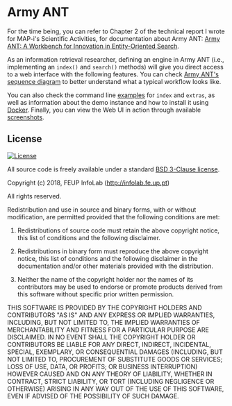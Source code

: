 # Army ANT

For the time being, you can refer to Chapter 2 of the technical report I wrote for MAP-i's Scientific Activities, for documentation about Army ANT: [Army ANT: A Workbench for Innovation in Entity-Oriented Search](http://hdl.handle.net/10216/110181).

As an information retrieval researcher, defining an engine in Army ANT (i.e., implementing an `index()` and `search()` methods) will give you direct access to a web interface with the following features. You can check [Army ANT's sequence diagram](https://github.com/feup-infolab/army-ant/blob/master/resources/army_ant-sequence_diagram.pdf) to better understand what a typical workflow looks like.

You can also check the command line [examples](https://github.com/feup-infolab/army-ant/blob/master/EXAMPLES.md) for `index` and `extras`, as well as information about the demo instance and how to install it using [Docker](https://github.com/feup-infolab/army-ant/blob/master/DOCKER.md). Finally, you can view the Web UI in action through available [screenshots](https://github.com/feup-infolab/army-ant/blob/master/SCREENSHOTS.md).

## License

[![License](https://img.shields.io/badge/License-BSD%203--Clause-blue.svg)](https://opensource.org/licenses/BSD-3-Clause)

All source code is freely available under a standard [BSD 3-Clause license](https://opensource.org/licenses/BSD-3-Clause).

Copyright (c) 2018, FEUP InfoLab (http://infolab.fe.up.pt)

All rights reserved.

Redistribution and use in source and binary forms, with or without modification, are permitted provided that the following conditions are met:

1. Redistributions of source code must retain the above copyright notice, this list of conditions and the following disclaimer.

2. Redistributions in binary form must reproduce the above copyright notice, this list of conditions and the following disclaimer in the documentation and/or other materials provided with the distribution.

3. Neither the name of the copyright holder nor the names of its contributors may be used to endorse or promote products derived from this software without specific prior written permission.

THIS SOFTWARE IS PROVIDED BY THE COPYRIGHT HOLDERS AND CONTRIBUTORS "AS IS" AND ANY EXPRESS OR IMPLIED WARRANTIES, INCLUDING, BUT NOT LIMITED TO, THE IMPLIED WARRANTIES OF MERCHANTABILITY AND FITNESS FOR A PARTICULAR PURPOSE ARE DISCLAIMED. IN NO EVENT SHALL THE COPYRIGHT HOLDER OR CONTRIBUTORS BE LIABLE FOR ANY DIRECT, INDIRECT, INCIDENTAL, SPECIAL, EXEMPLARY, OR CONSEQUENTIAL DAMAGES (INCLUDING, BUT NOT LIMITED TO, PROCUREMENT OF SUBSTITUTE GOODS OR SERVICES; LOSS OF USE, DATA, OR PROFITS; OR BUSINESS INTERRUPTION) HOWEVER CAUSED AND ON ANY THEORY OF LIABILITY, WHETHER IN CONTRACT, STRICT LIABILITY, OR TORT (INCLUDING NEGLIGENCE OR OTHERWISE) ARISING IN ANY WAY OUT OF THE USE OF THIS SOFTWARE, EVEN IF ADVISED OF THE POSSIBILITY OF SUCH DAMAGE.